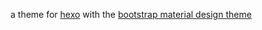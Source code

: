 a theme for [hexo](http://www.hexo.io) with the [bootstrap material design theme](http://fezvrasta.github.io/bootstrap-material-design/)
